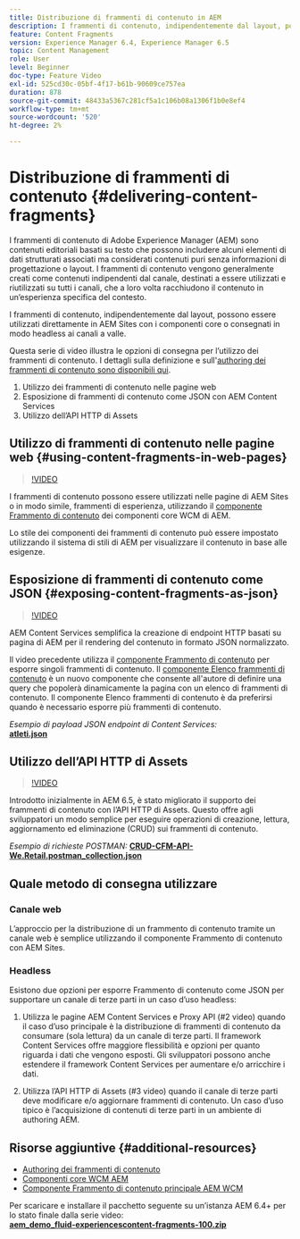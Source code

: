 ```yaml
---
title: Distribuzione di frammenti di contenuto in AEM
description: I frammenti di contenuto, indipendentemente dal layout, possono essere utilizzati direttamente in AEM Sites con i componenti core o consegnati in modo headless ai canali a valle.
feature: Content Fragments
version: Experience Manager 6.4, Experience Manager 6.5
topic: Content Management
role: User
level: Beginner
doc-type: Feature Video
exl-id: 525cd30c-05bf-4f17-b61b-90609ce757ea
duration: 878
source-git-commit: 48433a5367c281cf5a1c106b08a1306f1b0e8ef4
workflow-type: tm+mt
source-wordcount: '520'
ht-degree: 2%

---
```


# Distribuzione di frammenti di contenuto {#delivering-content-fragments}

I frammenti di contenuto di Adobe Experience Manager (AEM) sono contenuti editoriali basati su testo che possono includere alcuni elementi di dati strutturati associati ma considerati contenuti puri senza informazioni di progettazione o layout. I frammenti di contenuto vengono generalmente creati come contenuti indipendenti dal canale, destinati a essere utilizzati e riutilizzati su tutti i canali, che a loro volta racchiudono il contenuto in un’esperienza specifica del contesto.

I frammenti di contenuto, indipendentemente dal layout, possono essere utilizzati direttamente in AEM Sites con i componenti core o consegnati in modo headless ai canali a valle.

Questa serie di video illustra le opzioni di consegna per l’utilizzo dei frammenti di contenuto. I dettagli sulla definizione e sull&#39;[authoring dei frammenti di contenuto sono disponibili qui](content-fragments-feature-video-use.md).

1. Utilizzo dei frammenti di contenuto nelle pagine web
2. Esposizione di frammenti di contenuto come JSON con AEM Content Services
3. Utilizzo dell’API HTTP di Assets

## Utilizzo di frammenti di contenuto nelle pagine web {#using-content-fragments-in-web-pages}

>[!VIDEO](https://video.tv.adobe.com/v/22449?quality=12&learn=on)

I frammenti di contenuto possono essere utilizzati nelle pagine di AEM Sites o in modo simile, frammenti di esperienza, utilizzando il [componente Frammento di contenuto](https://experienceleague.adobe.com/docs/experience-manager-core-components/using/components/content-fragment-component.html?lang=it) dei componenti core WCM di AEM.

Lo stile dei componenti dei frammenti di contenuto può essere impostato utilizzando il sistema di stili di AEM per visualizzare il contenuto in base alle esigenze.

## Esposizione di frammenti di contenuto come JSON {#exposing-content-fragments-as-json}

>[!VIDEO](https://video.tv.adobe.com/v/22448?quality=12&learn=on)

AEM Content Services semplifica la creazione di endpoint HTTP basati su pagina di AEM per il rendering del contenuto in formato JSON normalizzato.

Il video precedente utilizza il [componente Frammento di contenuto](https://experienceleague.adobe.com/docs/experience-manager-core-components/using/components/content-fragment-component.html?lang=it) per esporre singoli frammenti di contenuto. Il [componente Elenco frammenti di contenuto](https://experienceleague.adobe.com/docs/experience-manager-core-components/using/components/content-fragment-list.html) è un nuovo componente che consente all&#39;autore di definire una query che popolerà dinamicamente la pagina con un elenco di frammenti di contenuto. Il componente Elenco frammenti di contenuto è da preferirsi quando è necessario esporre più frammenti di contenuto.

*Esempio di payload JSON endpoint di Content Services:*\
**[atleti.json](assets/athletes.json)**

## Utilizzo dell’API HTTP di Assets

>[!VIDEO](https://video.tv.adobe.com/v/26390?quality=12&learn=on)

Introdotto inizialmente in AEM 6.5, è stato migliorato il supporto dei frammenti di contenuto con l’API HTTP di Assets. Questo offre agli sviluppatori un modo semplice per eseguire operazioni di creazione, lettura, aggiornamento ed eliminazione (CRUD) sui frammenti di contenuto.

*Esempio di richieste POSTMAN:*
**[CRUD-CFM-API-We.Retail.postman_collection.json](assets/CRUD-CFM-API-We.Retail.postman_collection.json)**

## Quale metodo di consegna utilizzare

### Canale web

L’approccio per la distribuzione di un frammento di contenuto tramite un canale web è semplice utilizzando il componente Frammento di contenuto con AEM Sites.

### Headless

Esistono due opzioni per esporre Frammento di contenuto come JSON per supportare un canale di terze parti in un caso d’uso headless:

1. Utilizza le pagine AEM Content Services e Proxy API (#2 video) quando il caso d’uso principale è la distribuzione di frammenti di contenuto da consumare (sola lettura) da un canale di terze parti. Il framework Content Services offre maggiore flessibilità e opzioni per quanto riguarda i dati che vengono esposti. Gli sviluppatori possono anche estendere il framework Content Services per aumentare e/o arricchire i dati.

2. Utilizza l’API HTTP di Assets (#3 video) quando il canale di terze parti deve modificare e/o aggiornare frammenti di contenuto. Un caso d’uso tipico è l’acquisizione di contenuti di terze parti in un ambiente di authoring AEM.

## Risorse aggiuntive {#additional-resources}

* [Authoring dei frammenti di contenuto](content-fragments-feature-video-use.md)
* [Componenti core WCM AEM](https://experienceleague.adobe.com/docs/experience-manager-core-components/using/introduction.html?lang=it)
* [Componente Frammento di contenuto principale AEM WCM](https://experienceleague.adobe.com/docs/experience-manager-core-components/using/components/content-fragment-component.html?lang=it)

Per scaricare e installare il pacchetto seguente su un’istanza AEM 6.4+ per lo stato finale dalla serie video:\
**[aem_demo_fluid-experiencescontent-fragments-100.zip](assets/aem_demo_fluid-experiencescontent-fragments-100.zip)**
